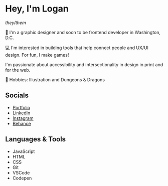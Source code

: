 
<h1>Hey, I'm Logan</h1>
<p><em>they/them</em></p>
<p> 👋  I'm a graphic designer and soon to be frontend developer in Washington, D.C.</p>
<p> 💻  I'm interested in building tools that help connect people and UX/UI design. For fun, I make games!</p>
<p>I'm passionate about accessibility and intersectionality in design in print and for the web.</p>
<p> 💞️ Hobbies: Illustration and Dungeons & Dragons</p> 
<h2>Socials</h2>
<ul>
<li><a href="https://logandulski.myportfolio.com/" target="_blank">Portfolio</a></li>
<li><a href= "https://www.linkedin.com/in/logan-dulski-a34032164/" target= "_blank">LinkedIn</a></li>
<li><a href= "https://www.instagram.com/loganstjohn.png/" target= "_blank">Instagram</a></li>
<li><a href= "https://www.behance.net/logandulski" target= "_blank">Behance</a></li>
</ul>
<h2>Languages & Tools</h2>
<ul>
<li>JavaScript</li>
<li>HTML</li>
<li>CSS</li>
<li>Git</li>
<li>VSCode</li>
<li>Codepen</li>
</ul>
